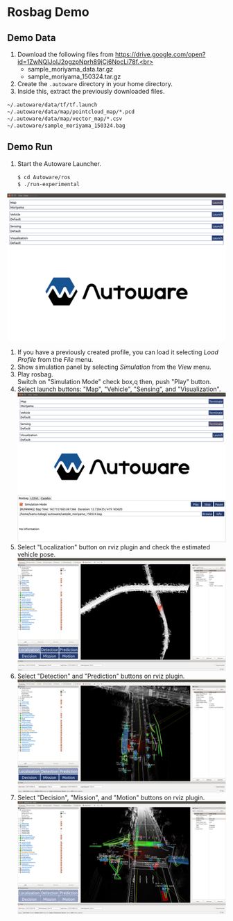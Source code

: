 # Rosbag Demo

## Demo Data
1. Download the following files from https://drive.google.com/open?id=1ZwNQIJolJ2ogzpNprh89jCj6NocLi78f.<br>
    * sample_moriyama_data.tar.gz
    * sample_moriyama_150324.tar.gz
1. Create the `.autoware` directory in your home directory.<br>
1. Inside this, extract the previously downloaded files.<br>
```
~/.autoware/data/tf/tf.launch
~/.autoware/data/map/pointcloud_map/*.pcd
~/.autoware/data/map/vector_map/*.csv
~/.autoware/sample_moriyama_150324.bag
```

## Demo Run
1. Start the Autoware Launcher.<br>
    ```
    $ cd Autoware/ros
    $ ./run-experimental
    ```
![rosbag01](./images/rosbag01.png)
1. If you have a previously created profile, you can load it selecting *Load Profile* from the *File* menu.<br>
1. Show simulation panel by selecting *Simulation* from the *View* menu.<br>
1. Play rosbag.<br>
Switch on "Simulation Mode" check box,q then, push "Play" button.<br>
1. Select launch buttons: "Map", "Vehicle", "Sensing", and "Visualization".<br>
![rosbag02](./images/rosbag02.png)
1. Select "Localization" button on rviz plugin and check the estimated vehicle pose.<br>
![rosbag03](./images/rosbag03.png)
1. Select "Detection" and "Prediction" buttons on rviz plugin.<br>
![rosbag04](./images/rosbag04.png)
1. Select "Decision", "Mission", and "Motion" buttons on rviz plugin.<br>
![rosbag05](./images/rosbag05.png)
